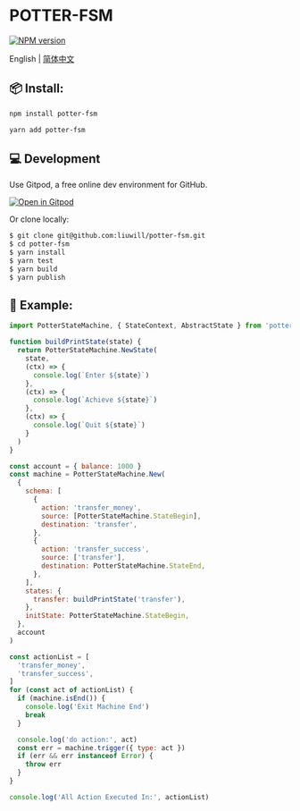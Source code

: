 # POTTER-FSM
  [![NPM version][npm-image]][npm-url]

English | [简体中文](./README-zh_CN.md)

## 📦 Install:

```bash
npm install potter-fsm
```

```bash
yarn add potter-fsm
```

## 💻 Development

Use Gitpod, a free online dev environment for GitHub.

[![Open in Gitpod](https://gitpod.io/button/open-in-gitpod.svg)](https://gitpod.io/#https://github.com/liuwill/potter-fsm)

Or clone locally:

```bash
$ git clone git@github.com:liuwill/potter-fsm.git
$ cd potter-fsm
$ yarn install
$ yarn test
$ yarn build
$ yarn publish
```

## 🔧 Example:

```js
import PotterStateMachine, { StateContext, AbstractState } from 'potter-fsm'

function buildPrintState(state) {
  return PotterStateMachine.NewState(
    state,
    (ctx) => {
      console.log(`Enter ${state}`)
    },
    (ctx) => {
      console.log(`Achieve ${state}`)
    },
    (ctx) => {
      console.log(`Quit ${state}`)
    }
  )
}

const account = { balance: 1000 }
const machine = PotterStateMachine.New(
  {
    schema: [
      {
        action: 'transfer_money',
        source: [PotterStateMachine.StateBegin],
        destination: 'transfer',
      },
      {
        action: 'transfer_success',
        source: ['transfer'],
        destination: PotterStateMachine.StateEnd,
      },
    ],
    states: {
      transfer: buildPrintState('transfer'),
    },
    initState: PotterStateMachine.StateBegin,
  },
  account
)

const actionList = [
  'transfer_money',
  'transfer_success',
]
for (const act of actionList) {
  if (machine.isEnd()) {
    console.log('Exit Machine End')
    break
  }

  console.log('do action:', act)
  const err = machine.trigger({ type: act })
  if (err && err instanceof Error) {
    throw err
  }
}

console.log('All Action Executed In:', actionList)

```

[npm-image]: https://img.shields.io/npm/v/potter-fsm.svg?style=flat-square
[npm-url]: https://npmjs.org/package/potter-fsm
